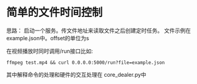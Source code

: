 # 简单的文件时间控制

思路：
启动一个服务。传文件地址来读取文件之后创建定时任务。
文件示例在example.json中。offset的单位为s


在视频播放时同时调用/run接口比如:
```ssh
ffmpeg test.mp4 && curl 0.0.0.0:5000/run?file=example.json 
```

其中解释命令的处理和硬件的交互处理在
core_dealer.py中